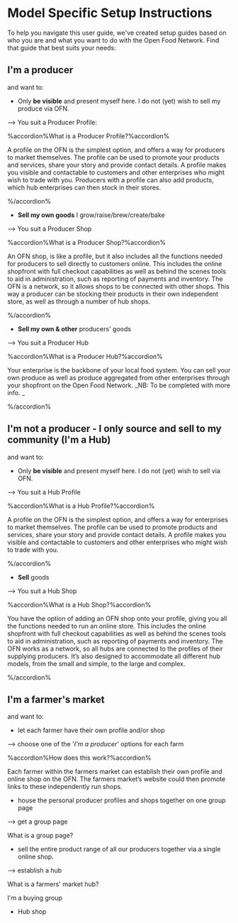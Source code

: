 # Model Specific Setup Instructions


To help you navigate this user guide, we've created setup guides based on who you are and what you want to do with the Open Food Network. Find that guide that best suits your needs:

## I'm a producer
and want to:

* Only **be visible** and present myself here. I do not (yet) wish to sell my produce via OFN.

-->  You suit a Producer Profile: 

%accordion%What is a Producer Profile?%accordion%

A profile on the OFN is the simplest option, and offers a way for producers to market themselves. The profile can be used to promote your products and services, share your story and provide contact details. A profile makes you visible and contactable to customers and other enterprises who might wish to trade with you. Producers with a profile can also add products, which hub enterprises can then stock in their stores.

%/accordion%

* **Sell my own goods** I grow/raise/brew/create/bake 

--> You suit a Producer Shop

%accordion%What is a Producer Shop?%accordion%

An OFN shop, is like a profile, but it also includes all the functions needed for producers to sell directly to customers online. This includes the online shopfront with full checkout capabilities as well as behind the scenes tools to aid in administration, such as reporting of payments and inventory. The OFN is a network, so it allows shops to be connected with other shops. This way a producer can be stocking their products in their own independent store, as well as through a number of hub shops.

%/accordion%

* **Sell my own & other** producers' goods 

--> You suit a Producer Hub

%accordion%What is a Producer Hub?%accordion%

Your enterprise is the backbone of your local food system. You can sell your own produce as well as produce aggregated from other enterprises through your shopfront on the Open Food Network. _NB: To be completed with more info. _

%/accordion%

## I'm not a producer - I  only source and sell to my community (I'm a Hub)
and want to:
- Only **be visible** and present myself here. I do not (yet) wish to sell via OFN.

--> You suit a Hub Profile

%accordion%What is a Hub Profile?%accordion%

A profile on the OFN is the simplest option, and offers a way for enterprises to market themselves. The profile can be used to promote products and services, share your story and provide contact details. A profile makes you visible and contactable to customers and other enterprises who might wish to trade with you.

%/accordion%


- **Sell** goods 

--> You suit a Hub Shop

%accordion%What is a Hub Shop?%accordion%

You have the option of adding an OFN shop onto your profile, giving you all the functions needed to run an online store. This includes the online shopfront with full checkout capabilities as well as behind the scenes tools to aid in administration, such as reporting of payments and inventory. The OFN works as a network, so all hubs are connected to the profiles of their supplying producers. It’s also designed to accommodate all different hub models, from the small and simple, to the large and complex.

%/accordion%

## I'm a farmer's market
and want to:
- let each farmer have their own profile and/or shop

--> choose one of the '_I'm  a producer_' options for each farm

%accordion%How does this work?%accordion%

Each farmer within the farmers market can establish their own profile and online shop on the OFN. The farmers market’s website could then promote links to these independently run shops.


- house the personal producer profiles and shops together on one group page 

--> get a group page

What is a group page?

- sell the entire product range of all our producers together via a single online shop.

--> establish a hub

What is a farmers' market hub?

I'm a buying group
- Hub shop



